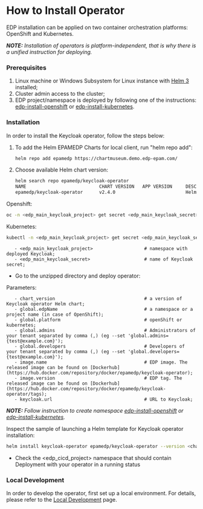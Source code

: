 # How to Install Operator

EDP installation can be applied on two container orchestration platforms: OpenShift and Kubernetes.

_**NOTE:** Installation of operators is platform-independent, that is why there is a unified instruction for deploying._


### Prerequisites
1. Linux machine or Windows Subsystem for Linux instance with [Helm 3](https://helm.sh/docs/intro/install/) installed;
2. Cluster admin access to the cluster;
3. EDP project/namespace is deployed by following one of the instructions: [edp-install-openshift](https://github.com/epmd-edp/edp-install/blob/master/documentation/openshift_install_edp.md#edp-project) or [edp-install-kubernetes](https://github.com/epmd-edp/edp-install/blob/master/documentation/kubernetes_install_edp.md#edp-namespace).

### Installation
In order to install the Keycloak operator, follow the steps below:

1. To add the Helm EPAMEDP Charts for local client, run "helm repo add":
     ```bash
     helm repo add epamedp https://chartmuseum.demo.edp-epam.com/
     ```
2. Choose available Helm chart version:
     ```bash
     helm search repo epamedp/keycloak-operator
     NAME                           CHART VERSION   APP VERSION     DESCRIPTION
     epamedp/keycloak-operator      v2.4.0                          Helm chart for Golang application/service deplo...
     ```

Openshift:
```bash
oc -n <edp_main_keycloak_project> get secret <edp_main_keycloak_secret> --export -o yaml | oc -n <edp_cicd_project> apply -f -
```

Kubernetes: 
```bash
kubectl -n <edp_main_keycloak_project> get secret <edp_main_keycloak_secret> --export -o yaml | kubectl -n <edp_cicd_project> apply -f -
```

 ```
    - <edp_main_keycloak_project>                   # namespace with deployed Keycloak;
    - <edp_main_keycloak_secret>                    # name of Keycloak secret;
 ```

* Go to the unzipped directory and deploy operator:

Parameters:
 ```
    - chart_version                                 # a version of Keycloak operator Helm chart;
    - global.edpName                                # a namespace or a project name (in case of OpenShift);
    - global.platform                               # openShift or kubernetes;
    - global.admins                                 # Administrators of your tenant separated by comma (,) (eg --set 'global.admins={test@example.com}');
    - global.developers                             # Developers of your tenant separated by comma (,) (eg --set 'global.developers={test@example.com}');
    - image.name                                    # EDP image. The released image can be found on [Dockerhub](https://hub.docker.com/repository/docker/epamedp/keycloak-operator);
    - image.version                                 # EDP tag. The released image can be found on [Dockerhub](https://hub.docker.com/repository/docker/epamedp/keycloak-operator/tags);
    - keycloak.url                                  # URL to Keycloak;
 ```

_**NOTE:** Follow instruction to create namespace [edp-install-openshift](https://github.com/epmd-edp/edp-install/blob/master/documentation/openshift_install_edp.md#install-edp) or [edp-install-kubernetes](https://github.com/epmd-edp/edp-install/blob/master/documentation/kubernetes_install_edp.md#install-edp)._

Inspect the sample of launching a Helm template for Keycloak operator installation:
```bash
helm install keycloak-operator epamedp/keycloak-operator --version <chart_version> --namespace <edp_cicd_project> --set name=keycloak-operator --set global.edpName=<edp_cicd_project> --set global.platform=<platform_type> deploy-templates
```

* Check the <edp_cicd_project> namespace that should contain Deployment with your operator in a running status

### Local Development
In order to develop the operator, first set up a local environment. For details, please refer to the [Local Development](documentation/local-development.md) page.

